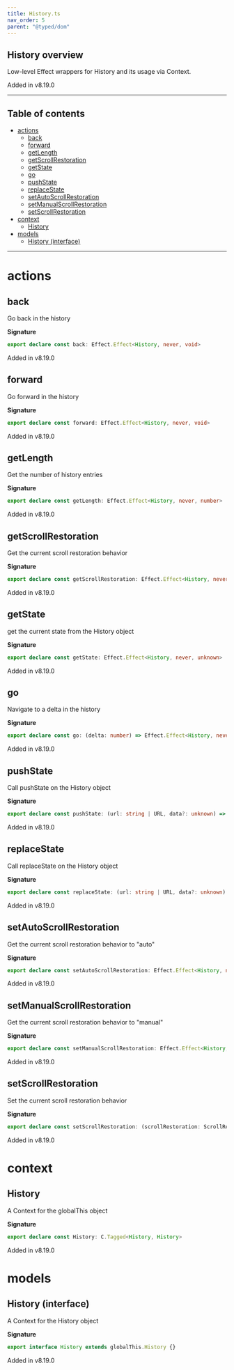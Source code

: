 ```yaml
---
title: History.ts
nav_order: 5
parent: "@typed/dom"
---
```


## History overview

Low-level Effect wrappers for History and its usage via Context.

Added in v8.19.0

---

<h2 class="text-delta">Table of contents</h2>

- [actions](#actions)
  - [back](#back)
  - [forward](#forward)
  - [getLength](#getlength)
  - [getScrollRestoration](#getscrollrestoration)
  - [getState](#getstate)
  - [go](#go)
  - [pushState](#pushstate)
  - [replaceState](#replacestate)
  - [setAutoScrollRestoration](#setautoscrollrestoration)
  - [setManualScrollRestoration](#setmanualscrollrestoration)
  - [setScrollRestoration](#setscrollrestoration)
- [context](#context)
  - [History](#history)
- [models](#models)
  - [History (interface)](#history-interface)

---

# actions

## back

Go back in the history

**Signature**

```ts
export declare const back: Effect.Effect<History, never, void>
```

Added in v8.19.0

## forward

Go forward in the history

**Signature**

```ts
export declare const forward: Effect.Effect<History, never, void>
```

Added in v8.19.0

## getLength

Get the number of history entries

**Signature**

```ts
export declare const getLength: Effect.Effect<History, never, number>
```

Added in v8.19.0

## getScrollRestoration

Get the current scroll restoration behavior

**Signature**

```ts
export declare const getScrollRestoration: Effect.Effect<History, never, ScrollRestoration>
```

Added in v8.19.0

## getState

get the current state from the History object

**Signature**

```ts
export declare const getState: Effect.Effect<History, never, unknown>
```

Added in v8.19.0

## go

Navigate to a delta in the history

**Signature**

```ts
export declare const go: (delta: number) => Effect.Effect<History, never, void>
```

Added in v8.19.0

## pushState

Call pushState on the History object

**Signature**

```ts
export declare const pushState: (url: string | URL, data?: unknown) => Effect.Effect<History, never, void>
```

Added in v8.19.0

## replaceState

Call replaceState on the History object

**Signature**

```ts
export declare const replaceState: (url: string | URL, data?: unknown) => Effect.Effect<History, never, void>
```

Added in v8.19.0

## setAutoScrollRestoration

Get the current scroll restoration behavior to "auto"

**Signature**

```ts
export declare const setAutoScrollRestoration: Effect.Effect<History, never, void>
```

Added in v8.19.0

## setManualScrollRestoration

Get the current scroll restoration behavior to "manual"

**Signature**

```ts
export declare const setManualScrollRestoration: Effect.Effect<History, never, void>
```

Added in v8.19.0

## setScrollRestoration

Set the current scroll restoration behavior

**Signature**

```ts
export declare const setScrollRestoration: (scrollRestoration: ScrollRestoration) => Effect.Effect<History, never, void>
```

Added in v8.19.0

# context

## History

A Context for the globalThis object

**Signature**

```ts
export declare const History: C.Tagged<History, History>
```

Added in v8.19.0

# models

## History (interface)

A Context for the History object

**Signature**

```ts
export interface History extends globalThis.History {}
```

Added in v8.19.0
